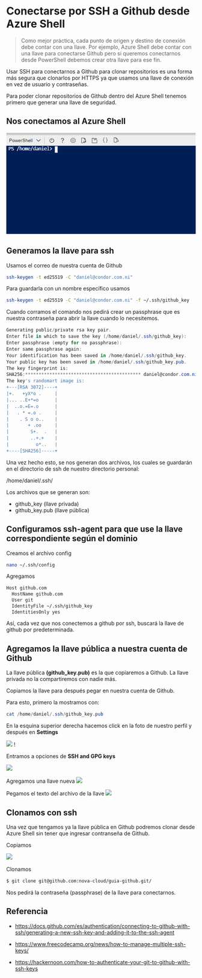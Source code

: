 # Conectarse por SSH a Github desde Azure Shell
> Como mejor práctica, cada punto de origen y destino de conexión debe contar con una llave. Por ejemplo, Azure Shell debe contar con una llave para conectarse Github pero si queremos conectarnos desde PowerShell debemos crear otra llave para ese fin.

Usar SSH para conectarnos a Github para clonar repositorios es una forma más segura que clonarlos por HTTPS ya que usamos una llave de conexión en vez de usuario y contraseñas.

Para poder clonar repositorios de Github dentro del Azure Shell tenemos primero que generar una llave de seguridad.

## Nos conectamos al Azure Shell 
![](images/2021-07-04-18-14-03.png)

## Generamos la llave para ssh
Usamos el correo de nuestra cuenta de Github
```sh
ssh-keygen -t ed25519 -C "daniel@condor.com.ni"
```

Para guardarla con un nombre específico usamos
```sh
ssh-keygen -t ed25519 -C "daniel@condor.com.ni" -f ~/.ssh/github_key
```

Cuando corramos el comando nos pedirá crear un passphrase que es nuestra contraseña para abrir la llave cuando lo necesitemos.

```powershell
Generating public/private rsa key pair.
Enter file in which to save the key (/home/daniel/.ssh/github_key):
Enter passphrase (empty for no passphrase):
Enter same passphrase again:
Your identification has been saved in /home/daniel/.ssh/github_key.
Your public key has been saved in /home/daniel/.ssh/github_key.pub.
The key fingerprint is:
SHA256:******************************************* daniel@condor.com.ni
The key's randomart image is:
+---[RSA 3072]----+
|+.   +yX*o .     |
|... ..E+*=o      |
|  ..o.=E=.o      |
|   . * =.o .     |
|    . S o o..    |
|       + .oo     |
|        S+.  .   |
|        ..+.+    |
|          o*..   |
+----[SHA256]-----+
```


Una vez hecho esto, se nos generan dos archivos, los cuales se guardarán en el directorio de ssh de nuestro directorio personal:

/home/daniel/.ssh/

Los archivos que se generan son:
- github_key (llave privada)
- github_key.pub (llave pública)

## Configuramos ssh-agent para que use la llave correspondiente según el dominio
Creamos el archivo config
```bash
nano ~/.ssh/config 
```
Agregamos
```
Host github.com
  HostName github.com
  User git
  IdentityFile ~/.ssh/github_key
  IdentitiesOnly yes
```
Así, cada vez que nos conectemos a github por ssh, buscará la llave de github por predeterminada.
## Agregamos la llave pública a nuestra cuenta de Github

La llave pública **(github_key.pub)** es la que copiaremos a Github. La llave privada no la compartiremos con nadie más.

Copiamos la llave para después pegar en nuestra cuenta de Github. 

Para esto, primero la mostramos con:

```powershell
cat /home/daniel/.ssh/github_key.pub
```



En la esquina superior derecha hacemos click en la foto de nuestro perfil y después en **Settings**

![](https://docs.github.com/assets/images/help/settings/userbar-account-settings.png)
!

Entramos a opciones de **SSH and GPG keys**

![](https://docs.github.com/assets/images/help/settings/settings-sidebar-ssh-keys.png)

Agregamos una llave nueva
![](https://docs.github.com/assets/images/help/settings/ssh-add-ssh-key.png)

Pegamos el texto del archivo de la llave
![](https://docs.github.com/assets/images/help/settings/ssh-key-paste.png)

## Clonamos con ssh

Una vez que tengamos ya la llave pública en Github podremos clonar desde Azure Shell sin tener que ingresar contranseña de Github.

Copiamos

![](2021-07-04-19-51-12.png)

Clonamos
```bash
$ git clone git@github.com:nova-cloud/guia-github.git/
```
Nos pedirá la contraseña (passphrase) de la llave para conectarnos.

## Referencia
- https://docs.github.com/es/authentication/connecting-to-github-with-ssh/generating-a-new-ssh-key-and-adding-it-to-the-ssh-agent

- https://www.freecodecamp.org/news/how-to-manage-multiple-ssh-keys/

- https://hackernoon.com/how-to-authenticate-your-git-to-github-with-ssh-keys
